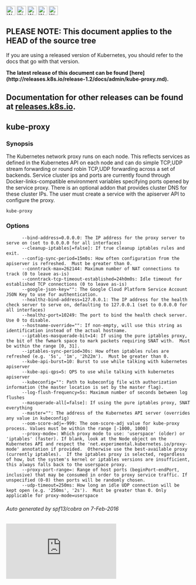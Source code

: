 <!-- BEGIN MUNGE: UNVERSIONED_WARNING -->

<!-- BEGIN STRIP_FOR_RELEASE -->

<img src="http://kubernetes.io/img/warning.png" alt="WARNING"
     width="25" height="25">
<img src="http://kubernetes.io/img/warning.png" alt="WARNING"
     width="25" height="25">
<img src="http://kubernetes.io/img/warning.png" alt="WARNING"
     width="25" height="25">
<img src="http://kubernetes.io/img/warning.png" alt="WARNING"
     width="25" height="25">
<img src="http://kubernetes.io/img/warning.png" alt="WARNING"
     width="25" height="25">

<h2>PLEASE NOTE: This document applies to the HEAD of the source tree</h2>

If you are using a released version of Kubernetes, you should
refer to the docs that go with that version.

<!-- TAG RELEASE_LINK, added by the munger automatically -->
<strong>
The latest release of this document can be found
[here](http://releases.k8s.io/release-1.2/docs/admin/kube-proxy.md).

Documentation for other releases can be found at
[releases.k8s.io](http://releases.k8s.io).
</strong>
--

<!-- END STRIP_FOR_RELEASE -->

<!-- END MUNGE: UNVERSIONED_WARNING -->

## kube-proxy



### Synopsis


The Kubernetes network proxy runs on each node. This
reflects services as defined in the Kubernetes API on each node and can do simple
TCP,UDP stream forwarding or round robin TCP,UDP forwarding across a set of backends.
Service cluster ips and ports are currently found through Docker-links-compatible
environment variables specifying ports opened by the service proxy. There is an optional
addon that provides cluster DNS for these cluster IPs. The user must create a service
with the apiserver API to configure the proxy.

```
kube-proxy
```

### Options

```
      --bind-address=0.0.0.0: The IP address for the proxy server to serve on (set to 0.0.0.0 for all interfaces)
      --cleanup-iptables[=false]: If true cleanup iptables rules and exit.
      --config-sync-period=15m0s: How often configuration from the apiserver is refreshed.  Must be greater than 0.
      --conntrack-max=262144: Maximum number of NAT connections to track (0 to leave as-is)
      --conntrack-tcp-timeout-established=24h0m0s: Idle timeout for established TCP connections (0 to leave as-is)
      --google-json-key="": The Google Cloud Platform Service Account JSON Key to use for authentication.
      --healthz-bind-address=127.0.0.1: The IP address for the health check server to serve on, defaulting to 127.0.0.1 (set to 0.0.0.0 for all interfaces)
      --healthz-port=10249: The port to bind the health check server. Use 0 to disable.
      --hostname-override="": If non-empty, will use this string as identification instead of the actual hostname.
      --iptables-masquerade-bit=14: If using the pure iptables proxy, the bit of the fwmark space to mark packets requiring SNAT with.  Must be within the range [0, 31].
      --iptables-sync-period=30s: How often iptables rules are refreshed (e.g. '5s', '1m', '2h22m').  Must be greater than 0.
      --kube-api-burst=10: Burst to use while talking with kubernetes apiserver
      --kube-api-qps=5: QPS to use while talking with kubernetes apiserver
      --kubeconfig="": Path to kubeconfig file with authorization information (the master location is set by the master flag).
      --log-flush-frequency=5s: Maximum number of seconds between log flushes
      --masquerade-all[=false]: If using the pure iptables proxy, SNAT everything
      --master="": The address of the Kubernetes API server (overrides any value in kubeconfig)
      --oom-score-adj=-999: The oom-score-adj value for kube-proxy process. Values must be within the range [-1000, 1000]
      --proxy-mode=: Which proxy mode to use: 'userspace' (older) or 'iptables' (faster). If blank, look at the Node object on the Kubernetes API and respect the 'net.experimental.kubernetes.io/proxy-mode' annotation if provided.  Otherwise use the best-available proxy (currently iptables).  If the iptables proxy is selected, regardless of how, but the system's kernel or iptables versions are insufficient, this always falls back to the userspace proxy.
      --proxy-port-range=: Range of host ports (beginPort-endPort, inclusive) that may be consumed in order to proxy service traffic. If unspecified (0-0) then ports will be randomly chosen.
      --udp-timeout=250ms: How long an idle UDP connection will be kept open (e.g. '250ms', '2s').  Must be greater than 0. Only applicable for proxy-mode=userspace
```

###### Auto generated by spf13/cobra on 7-Feb-2016


<!-- BEGIN MUNGE: GENERATED_ANALYTICS -->
[![Analytics](https://kubernetes-site.appspot.com/UA-36037335-10/GitHub/docs/admin/kube-proxy.md?pixel)]()
<!-- END MUNGE: GENERATED_ANALYTICS -->
